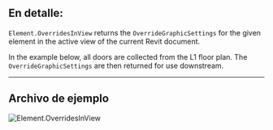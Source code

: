 ## En detalle:
`Element.OverridesInView` returns the `OverrideGraphicSettings` for the given element in the active view of the current Revit document.

In the example below, all doors are collected from the L1 floor plan. The `OverrideGraphicSettings` are then returned for use downstream.

___
## Archivo de ejemplo

![Element.OverridesInView](./Revit.Elements.Element.OverridesInView_img.jpg)
